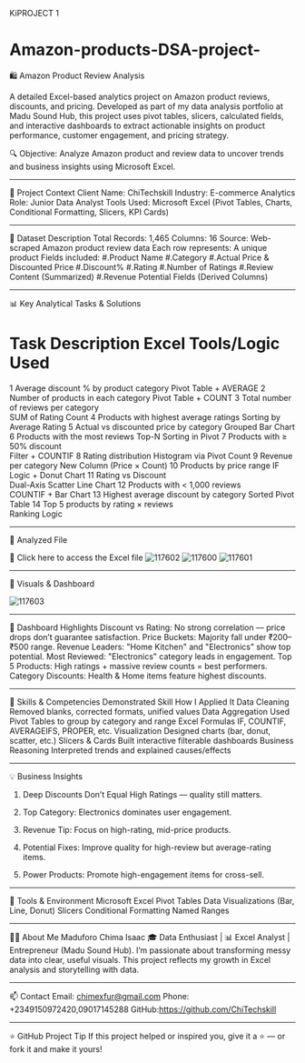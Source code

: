 KiPROJECT 1
# Amazon-products-DSA-project-

🛍️ Amazon Product Review Analysis 

A detailed Excel-based analytics project on Amazon product reviews, discounts, and pricing. Developed as part of my data analysis portfolio at Madu Sound Hub, this project uses pivot tables, slicers, calculated fields, and interactive dashboards to extract actionable insights on product performance, customer engagement, and pricing strategy.

🔍 Objective: Analyze Amazon product and review data to uncover trends and business insights using Microsoft Excel.


---

🏢 Project Context
Client Name: ChiTechskill 
Industry: E-commerce Analytics
Role: Junior Data Analyst
Tools Used: Microsoft Excel (Pivot Tables, Charts, Conditional Formatting, Slicers, KPI Cards)



---
🧾 Dataset Description
Total Records: 1,465
Columns: 16
Source: Web-scraped Amazon product review data
Each row represents: A unique product
Fields included:
#.Product Name
#.Category
#.Actual Price & Discounted Price
#.Discount%
#.Rating
#.Number of Ratings
#.Review Content (Summarized)
#.Revenue Potential Fields (Derived Columns)

---

📊 Key Analytical Tasks & Solutions
#	Task Description	Excel Tools/Logic Used
1	Average discount % by product category
Pivot Table + AVERAGE
2	Number of products in each category	
Pivot Table + COUNT
3	Total number of reviews per category	
SUM of Rating Count
4	Products with highest average
ratings	Sorting by Average Rating
5	Actual vs discounted price by category
Grouped Bar Chart
6	Products with the most reviews	Top-N Sorting in Pivot
7	Products with ≥ 50% discount	
Filter + COUNTIF
8	Rating distribution	Histogram 
via Pivot Count
9	Revenue per category	New Column 
(Price × Count)
10	Products by price range	
IF Logic + Donut Chart
11	Rating vs Discount	
Dual-Axis Scatter Line Chart
12	Products with < 1,000 reviews	
COUNTIF + Bar Chart
13	Highest average discount by 
category
Sorted Pivot Table
14	Top 5 products by rating × reviews	
Ranking Logic



---

📁 Analyzed File

🔗 Click here to access the Excel file 
![117602](https://github.com/user-attachments/assets/f6327fd7-baaf-486f-ae66-509ea30e179c)
![117600](https://github.com/user-attachments/assets/9fdf4b1b-9f4b-4221-bf41-16ad13a73ca1)
![117601](https://github.com/user-attachments/assets/a2850820-428a-47f7-b3a6-31cbceff4ca9)




---

📸 Visuals & Dashboard

![117603](https://github.com/user-attachments/assets/e48ef872-60fc-4b4c-868b-0aaf7a5813b1)










---

🧠 Dashboard Highlights
Discount vs Rating: No strong correlation — price drops don’t guarantee satisfaction.
Price Buckets: Majority fall under ₹200–₹500 range.
Revenue Leaders: "Home Kitchen" and "Electronics" show top potential.
Most Reviewed: "Electronics" category leads in engagement.
Top 5 Products: High ratings + massive review counts = best performers.
Category Discounts: Health & Home items feature highest discounts.



---

🧠 Skills & Competencies Demonstrated
Skill	How I Applied It
Data Cleaning	Removed blanks, corrected formats, unified values
Data Aggregation	Used Pivot Tables to group by category and range
Excel Formulas	IF, COUNTIF, AVERAGEIFS, PROPER, etc.
Visualization	Designed charts (bar, donut, scatter, etc.)
Slicers & Cards	Built interactive filterable dashboards
Business Reasoning	Interpreted trends and explained causes/effects



---

💡 Business Insights
1. Deep Discounts Don’t Equal High Ratings — quality still matters.

2. Top Category: Electronics dominates user engagement.

3. Revenue Tip: Focus on high-rating, mid-price products.

4. Potential Fixes: Improve quality for high-review but average-rating items.
5. Power Products: Promote high-engagement items for cross-sell.




---

🔧 Tools & Environment
Microsoft Excel
Pivot Tables
Data Visualizations (Bar, Line, Donut)
Slicers
Conditional Formatting
Named Ranges

---

👨‍💻 About Me
Maduforo Chima Isaac
🎓 Data Enthusiast | 📊 Excel Analyst | Entrepreneur (Madu Sound Hub). 
I’m passionate about transforming messy data into clear, useful visuals. This project reflects my growth in Excel analysis and storytelling with data.


---

📫 Contact
Email: chimexfur@gmail.com
Phone: +2349150972420,09017145288
GitHub:https://github.com/ChiTechskill

---

⭐ GitHub Project Tip
If this project helped or inspired you, give it a ⭐ — or fork it and make it yours!
